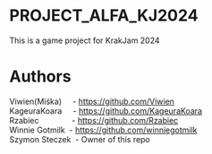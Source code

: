 # PROJECT_ALFA_KJ2024

This is a game project for KrakJam 2024

# Authors
Viwien(Miśka) &nbsp; &nbsp; - https://github.com/Viwien  
KageuraKoara &nbsp; &nbsp; - https://github.com/KageuraKoara  
Rzabiec &nbsp; &nbsp; &nbsp; &nbsp; &nbsp; &nbsp; &nbsp; - https://github.com/Rzabiec  
Winnie Gotmilk &nbsp;- https://github.com/winniegotmilk  
Szymon Steczek &nbsp;- Owner of this repo  
